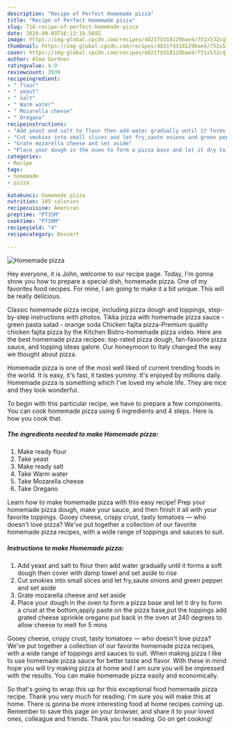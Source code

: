 ```yaml
---
description: "Recipe of Perfect Homemade pizza"
title: "Recipe of Perfect Homemade pizza"
slug: 718-recipe-of-perfect-homemade-pizza
date: 2020-09-09T16:13:19.569Z
image: https://img-global.cpcdn.com/recipes/4821fd318129bae4/751x532cq70/homemade-pizza-recipe-main-photo.jpg
thumbnail: https://img-global.cpcdn.com/recipes/4821fd318129bae4/751x532cq70/homemade-pizza-recipe-main-photo.jpg
cover: https://img-global.cpcdn.com/recipes/4821fd318129bae4/751x532cq70/homemade-pizza-recipe-main-photo.jpg
author: Alma Gardner
ratingvalue: 4.9
reviewcount: 3939
recipeingredient:
- " flour"
- " yeast"
- " salt"
- " Warm water"
- " Mozarella cheese"
- " Oregano"
recipeinstructions:
- "Add yeast and salt to flour then add water gradually until it forms a soft dough then cover with damp towel and set aside to rise"
- "Cut smokies into small slices and let fry,saute onions and green pepper and set aside"
- "Grate mozarella cheese and set aside"
- "Place your dough in the oven to form a pizza base and let it dry to form a crust at the bottom,apply paste on the pizza base,put the toppings add grated cheese sprinkle oregano put back in the oven at 240 degrees to allow cheese to melt for 5 mins"
categories:
- Recipe
tags:
- homemade
- pizza

katakunci: homemade pizza 
nutrition: 105 calories
recipecuisine: American
preptime: "PT35M"
cooktime: "PT39M"
recipeyield: "4"
recipecategory: Dessert

---
```



![Homemade pizza](https://img-global.cpcdn.com/recipes/4821fd318129bae4/751x532cq70/homemade-pizza-recipe-main-photo.jpg)

Hey everyone, it is John, welcome to our recipe page. Today, I'm gonna show you how to prepare a special dish, homemade pizza. One of my favorites food recipes. For mine, I am going to make it a bit unique. This will be really delicious.

Classic homemade pizza recipe, including pizza dough and toppings, step-by-step instructions with photos. Tikka pizza with homemade pizza sauce - green pasta salad - orange soda Chicken fajita pizza-Premium quality chicken fajita pizza by the Kitchen Bistro-homemade pizza video. Here are the best homemade pizza recipes: top-rated pizza dough, fan-favorite pizza sauce, and topping ideas galore. Our honeymoon to Italy changed the way we thought about pizza.

Homemade pizza is one of the most well liked of current trending foods in the world. It is easy, it's fast, it tastes yummy. It's enjoyed by millions daily. Homemade pizza is something which I've loved my whole life. They are nice and they look wonderful.


To begin with this particular recipe, we have to prepare a few components. You can cook homemade pizza using 6 ingredients and 4 steps. Here is how you cook that.

<!--inarticleads1-->

##### The ingredients needed to make Homemade pizza:

1. Make ready  flour
1. Take  yeast
1. Make ready  salt
1. Take  Warm water
1. Take  Mozarella cheese
1. Take  Oregano


Learn how to make homemade pizza with this easy recipe! Prep your homemade pizza dough, make your sauce, and then finish it all with your favorite toppings. Gooey cheese, crispy crust, tasty tomatoes — who doesn&#39;t love pizza? We&#39;ve put together a collection of our favorite homemade pizza recipes, with a wide range of toppings and sauces to suit. 

<!--inarticleads2-->

##### Instructions to make Homemade pizza:

1. Add yeast and salt to flour then add water gradually until it forms a soft dough then cover with damp towel and set aside to rise
1. Cut smokies into small slices and let fry,saute onions and green pepper and set aside
1. Grate mozarella cheese and set aside
1. Place your dough in the oven to form a pizza base and let it dry to form a crust at the bottom,apply paste on the pizza base,put the toppings add grated cheese sprinkle oregano put back in the oven at 240 degrees to allow cheese to melt for 5 mins


Gooey cheese, crispy crust, tasty tomatoes — who doesn&#39;t love pizza? We&#39;ve put together a collection of our favorite homemade pizza recipes, with a wide range of toppings and sauces to suit. When making pizza I like to use homemade pizza sauce for better taste and flavor. With these in mind hope you will try making pizza at home and I am sure you will be impressed with the results. You can make homemade pizza easily and economically. 

So that's going to wrap this up for this exceptional food homemade pizza recipe. Thank you very much for reading. I'm sure you will make this at home. There is gonna be more interesting food at home recipes coming up. Remember to save this page on your browser, and share it to your loved ones, colleague and friends. Thank you for reading. Go on get cooking!
